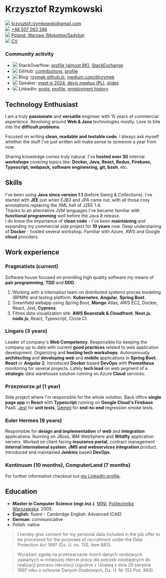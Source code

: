 # Krzysztof Rzymkowski
![](https://fonts.gstatic.com/s/i/materialiconsoutlined/email/v1/24px.svg)  [krzysztof.rzymkowski@gmail.com](mailto:krzysztof.rzymkowski@gmail.com)  
![](https://fonts.gstatic.com/s/i/materialiconsoutlined/phone_android/v1/24px.svg) [+48 507 063 286](tel:+48507063286)  
![](https://fonts.gstatic.com/s/i/materialiconsoutlined/map/v1/24px.svg) [Poland, Warsaw (Mokotów/Sadyba)](http://goo.gl/maps/TQ5c6 )  
![](https://fonts.gstatic.com/s/i/materialiconsoutlined/contact_page/v1/24px.svg) [CV](https://gist.github.com/rzymek/571d5a54fe5f40515488) 

### Community activity
<!--Icons from https://iconmonstr.com/ -->

* ![](https://rzymek.github.io/cv/iconmonstr-stackoverflow-3.svg) StackOverflow: [profile (almost 8K)](https://stackoverflow.com/users/211205/rzymek), [StackExchange](https://stackexchange.com/users/73316/rzymek?tab=accounts)
* ![](https://rzymek.github.io/cv/iconmonstr-github-3.svg) GitHub: [contributions](https://github.com/search?q=is%3Apr+author%3Arzymek), [profile](https://github.com/rzymek)  
* ![](https://rzymek.github.io/cv/iconmonstr-blogger-3.svg) Blog: [rzymek.github.io](https://rzymek.github.io/), [medium.com/@rzymek](https://medium.com/@rzymek)
* ![](https://rzymek.github.io/cv/iconmonstr-video-camera-7.svg) Speaker: [meet.js 2024](https://www.youtube.com/watch?v=AVLFjV8vUZk), [devjs meetup (PL)](https://www.facebook.com/devjspoland/videos/466201850539490/), [slides](https://slides.com/rzymek)
* ![](https://rzymek.github.io/cv/iconmonstr-linkedin-3.svg) LinkedIn: [posts](https://www.linkedin.com/in/krzysztof-rzymkowski/detail/recent-activity/shares/), [profile](https://www.linkedin.com/in/krzysztof-rzymkowski/), [employment history](https://www.linkedin.com/in/krzysztof-rzymkowski/#experience-section)


## Technology Enthusiast
I am a truly **passionate** and **versatile** engineer with 15 years of commercial experience. Revolving around **Web & Java** technologies mostly. Love to bite into the **difficult problems**.

Focused on writing **clean, readable and testable code**. I always ask myself whether the stuff I've just written will make sense to someone a year from now. 

Sharing knowledge comes truly natural. I've **hosted over 30** internal **workshops** covering topics like: **Docker, Java, React, Redux, Firebase, Typescript, webpack, software engineering, git, bash**, etc.

## Skills
I've been using **Java since version 1.1** (before Swing & Collections). I've started with **JEE** just when EJB3 and JPA came out, with all those cosy annotations replacing the XML hell of J2EE 1.4.  
Thanks to an alternative JVM languages I've became familiar with **functional programming** well before the Java 8 release.  
I do know the importance of **clean code** - I've been **maintaining** and expanding my commercial side project for **10 years** now. 
Deep understaning of **Docker** - hosted several workshop. Familiar with Azure, AWS and Google **cloud** providers.


## Work experience 

### Pragmatists (current)

Software house focused on providing high quality software my means of **pair programming**, **TDD** and **DDD**.  

1. Working with a internation team on distributed systems proces modeling (BPMN) and testing platform. **Kubernetes**, **Angular**, **Spring Boot**.
2. Greenfield webapp using Spring Boot, **Mongo** Atlas, AWS EC2, Docker, React, Jest, **Cypress**. 
3. Fitnes data visualization site. **AWS Beanstalk & Cloudfront**, **Nest.js**, **node.js**, React, Typescript, Circle CI.

### Lingaro (3 years)
Leader of company's **Web Competency**. Responsible for keeping the company up to date with current **good practices** related to web application development. Organizing and **hosting tech workshops**.
Autonomously **architecting** and **developing web** and **mobile** applications in **Spring Boot**, **React** or **Angular 2**. Introduced **Docker** based **DevOps** with **Prometheus** monitoring for several projects.
Lately **tech lead** on web segment of a **strategic** data warehouse solution running on Azure **Cloud** services.

### Przezmorze.pl (1 year)
Side project where I'm responsible for the whole solution.
Back office **single page app** in **React** with **Typescript** running on **Google Cloud's Firebase** PaaS. [Jest](https://jestjs.io/) for **unit tests**, [Gemini](https://gemini-testing.github.io/) for **end-to-end** regression smoke tests.

### Euler Hermes (9 years)
Responsible for **design and implementation** of **web** and **integration** applications. Running on JBoss, IBM WebSphere and **Wildfly** application servers. Worked on client facing **insurance portal**, contract management **internal international system**, **JMS and webservices integration** product. Introduced and maintained **Jenkins** based **DevOps**.

### Kontinuum (10 months), ComputerLand (7 months)

For further information checkout out [my LinkedIn profile](https://www.linkedin.com/in/krzysztof-rzymkowski/#experience-section).

## Education

* **Master in Computer Science (mgr.inż.)**. [MINI](https://mini.pw.edu.pl/), [Politechnika Warszawska](http://www.pw.edu.pl/). 2005.  
* **English**: fluent - Cambridge English: Advanced (CAE)  
* **German**: communicative
* Polish: native


>I hereby give consent for my personal data included in the job offer to be processed for the purposes of recruitment under the Data Protection Act 1997 (Dz. U. no. 133, item 883).

>Wyrażam zgodę na przetwarzanie moich danych osobowych zawartych w niniejszej ofercie pracy dla potrzeb niezbędnych do realizacji procesu rekrutacji (zgodnie z Ustawą z dnia 29 sierpnia 1997 roku o ochronie Danych Osobowych, Dz. U. Nr 133 Poz. 883).

